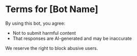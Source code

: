 # Terms for [Bot Name]

By using this bot, you agree:
- Not to submit harmful content
- That responses are AI-generated and may be inaccurate

We reserve the right to block abusive users.